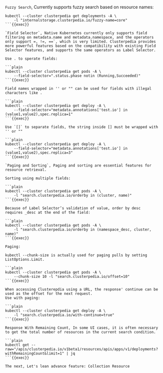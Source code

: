 `Fuzzy Search`, Currently supports fuzzy search based on resource names:

```plain
kubectl --cluster clusterpedia get deployments -A \
    -l "internalstorage.clusterpedia.io/fuzzy-name=core"
```{{exec}}

`Field Selector`, Native Kubernetes currently only supports field filtering on metadata.name and metadata.namespace, and the operators only support =, !=, ==`, which is very limited. Clusterpedia provides more powerful features based on the compatibility with existing Field Selector features, and supports the same operators as Label Selector.

Use . to sperate fields:

```plain
kubectl --cluster clusterpedia get pods -A \
    --field-selector=".status.phase notin (Running,Succeeded)"
```{{exec}}

Field names wrapped in '' or "" can be used for fields with illegal characters like .

```plain
kubectl --cluster clusterpedia get deploy -A \
    --field-selector="metadata.annotations['test.io'] in (value1,value2),spec.replica=1"
```{{exec}}

Use `[]` to separate fields, the string inside [] must be wrapped with '' or ""

```plain
kubectl --cluster clusterpedia get deploy -A \
    --field-selector="metadata.annotations['test.io'] in (value1,value2),spec.replica=3"
```{{exec}}

`Paging and Sorting`, Paging and sorting are essential features for resource retrieval.

Sorting using multiple fields:

```plain
kubectl --cluster clusterpedia get pods -A \
    -l "search.clusterpedia.io/orderby in (cluster, name)"
```{{exec}}

Because of Label Selector’s validation of value, order by desc requires _desc at the end of the field:

```plain
kubectl --cluster clusterpedia get pods -A \
    -l "search.clusterpedia.io/orderby in (namespace_desc, cluster, name)"
```{{exec}}

Paging:

kubectl --chunk-size is actually used for paging pulls by setting ListOptions.Limit.

```plain
kubectl --cluster clusterpedia get pods -A \
    --chunk-size 10 -l "search.clusterpedia.io/offset=10"
```{{exec}}

When accessing Clusterepdia using a URL, the response' continue can be used as the offset for the next request.
Use with paging:

```plain
kubectl --cluster clusterpedia get deploy -A \
    -l "search.clusterpedia.io/with-continue=true"
```{{exec}}

Response With Remaining Count, In some UI cases, it is often necessary to get the total number of resources in the current search condition.

```plain
kubectl get --raw="/apis/clusterpedia.io/v1beta1/resources/apis/apps/v1/deployments?withRemainingCount&limit=1" | jq
```{{exec}}

The next, Let's lean advance feature: Collection Resource
